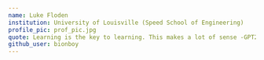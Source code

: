 ```yaml
---
name: Luke Floden
institution: University of Louisville (Speed School of Engineering)
profile_pic: prof_pic.jpg
quote: Learning is the key to learning. This makes a lot of sense -GPT2
github_user: bionboy 
---
```

